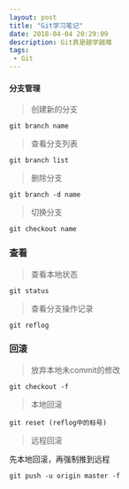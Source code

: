 ```yaml
---
layout: post
title: "Git学习笔记"
date: 2018-04-04 20:29:09
description: Git真是越学越难
tags: 
 - Git
---
```


#### 分支管理
>创建新的分支

``` shell
git branch name
```

>查看分支列表

```shell
git branch list
```

>删除分支

```shell
git branch -d name
```

>切换分支

```shell
git checkout name
```

### 查看
>查看本地状态

```shell
git status
```

>查看分支操作记录

```shell
git reflog
```


### 回滚
>放弃本地未commit的修改

```shell
git checkout -f
```
>本地回滚

```shell
git reset (reflog中的标号)
```

> 远程回滚

先本地回滚，再强制推到远程

```shell
git push -u origin master -f
```
